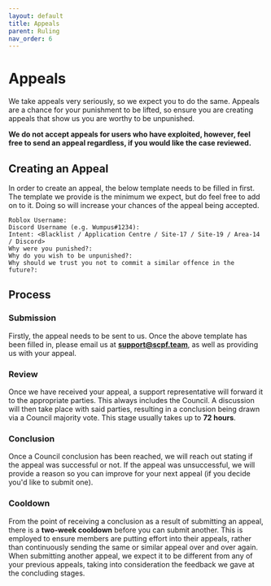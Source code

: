 ```yaml
---
layout: default
title: Appeals
parent: Ruling
nav_order: 6
---
```


# Appeals
We take appeals very seriously, so we expect you to do the same. Appeals are a chance for your punishment to be lifted, so ensure you are creating appeals that show us you are worthy to be unpunished.

**We do not accept appeals for users who have exploited, however, feel free to send an appeal regardless, if you would like the case reviewed.**

## Creating an Appeal
In order to create an appeal, the below template needs to be filled in first. The template we provide is the minimum we expect, but do feel free to add on to it. Doing so will increase your chances of the appeal being accepted.

```
Roblox Username:
Discord Username (e.g. Wumpus#1234):
Intent: <Blacklist / Application Centre / Site-17 / Site-19 / Area-14 / Discord>
Why were you punished?:
Why do you wish to be unpunished?:
Why should we trust you not to commit a similar offence in the future?:
```

## Process
### Submission
Firstly, the appeal needs to be sent to us. Once the above template has been filled in, please email us at **support@scpf.team**, as well as providing us with your appeal.

### Review
Once we have received your appeal, a support representative will forward it to the appropriate parties. This always includes the Council. A discussion will then take place with said parties, resulting in a conclusion being drawn via a Council majority vote. This stage usually takes up to **72 hours**.

### Conclusion
Once a Council conclusion has been reached, we will reach out stating if the appeal was successful or not. If the appeal was unsuccessful, we will provide a reason so you can improve for your next appeal (if you decide you'd like to submit one).

### Cooldown
From the point of receiving a conclusion as a result of submitting an appeal, there is a **two-week cooldown** before you can submit another. This is employed to ensure members are putting effort into their appeals, rather than continuously sending the same or similar appeal over and over again. When submitting another appeal, we expect it to be different from any of your previous appeals, taking into consideration the feedback we gave at the concluding stages.
